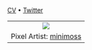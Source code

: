 [CV](https://www.lauchness.com/) &bull; [Twitter](https://twitter.com/lauchness1)

<table align="center">
  <tr>
    <td width="100%" align="center">
      <a href="https://wbnns.com/">
        <img src="https://github.com/lauchness/lauchness/raw/master/pretty.gif">
      </a>
    </td>
  </tr>
  <tr>
    <td width="100%" align="right">
      Pixel Artist: <a href="https://www.deviantart.com/minimoss">minimoss</a>
    </td>
  </tr>
</table>

